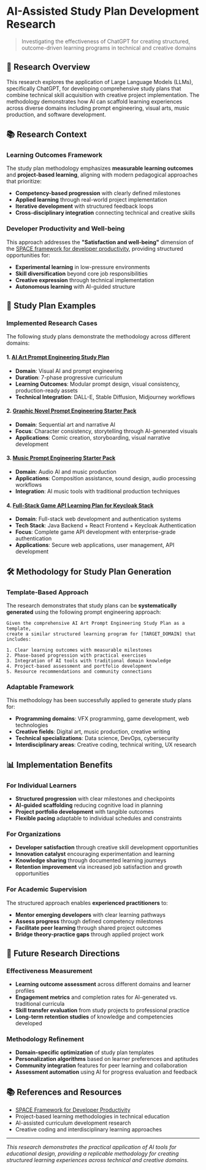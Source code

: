 # AI-Assisted Study Plan Development Research

> Investigating the effectiveness of ChatGPT for creating structured, outcome-driven learning programs in technical and creative domains

## 🎯 Research Overview

This research explores the application of Large Language Models (LLMs), specifically ChatGPT, for developing comprehensive study plans that combine technical skill acquisition with creative project implementation. The methodology demonstrates how AI can scaffold learning experiences across diverse domains including prompt engineering, visual arts, music production, and software development.

## 📚 Research Context

### Learning Outcomes Framework

The study plan methodology emphasizes **measurable learning outcomes** and **project-based learning**, aligning with modern pedagogical approaches that prioritize:

- **Competency-based progression** with clearly defined milestones
- **Applied learning** through real-world project implementation  
- **Iterative development** with structured feedback loops
- **Cross-disciplinary integration** connecting technical and creative skills

### Developer Productivity and Well-being

This approach addresses the **"Satisfaction and well-being"** dimension of the [SPACE framework for developer productivity](https://getdx.com/blog/space-metrics/), providing structured opportunities for:

- **Experimental learning** in low-pressure environments
- **Skill diversification** beyond core job responsibilities
- **Creative expression** through technical implementation
- **Autonomous learning** with AI-guided structure

## 🔬 Study Plan Examples

### Implemented Research Cases

The following study plans demonstrate the methodology across different domains:

#### 1. **[AI Art Prompt Engineering Study Plan](study-plans/ai-art-prompt-engineering-study-plan.md)**
- **Domain**: Visual AI and prompt engineering
- **Duration**: 7-phase progressive curriculum
- **Learning Outcomes**: Modular prompt design, visual consistency, production-ready assets
- **Technical Integration**: DALL-E, Stable Diffusion, Midjourney workflows

#### 2. **[Graphic Novel Prompt Engineering Starter Pack](study-plans/graphic-novel-prompt-engineering-starter-pack.md)**
- **Domain**: Sequential art and narrative AI
- **Focus**: Character consistency, storytelling through AI-generated visuals
- **Applications**: Comic creation, storyboarding, visual narrative development

#### 3. **[Music Prompt Engineering Starter Pack](study-plans/music-prompt-engineering-starter-pack.md)**
- **Domain**: Audio AI and music production
- **Applications**: Composition assistance, sound design, audio processing workflows
- **Integration**: AI music tools with traditional production techniques

#### 4. **[Full-Stack Game API Learning Plan for Keycloak Stack](https://github.com/benwaar/java-game-api/blob/main/docs/keycloak-stack-learning-plan.md)**
- **Domain**: Full-stack web development and authentication systems
- **Tech Stack**: Java Backend + React Frontend + Keycloak Authentication
- **Focus**: Complete game API development with enterprise-grade authentication
- **Applications**: Secure web applications, user management, API development


## 🛠️ Methodology for Study Plan Generation

### Template-Based Approach

The research demonstrates that study plans can be **systematically generated** using the following prompt engineering approach:

```
Given the comprehensive AI Art Prompt Engineering Study Plan as a template, 
create a similar structured learning program for [TARGET_DOMAIN] that includes:

1. Clear learning outcomes with measurable milestones
2. Phase-based progression with practical exercises
3. Integration of AI tools with traditional domain knowledge
4. Project-based assessment and portfolio development
5. Resource recommendations and community connections
```

### Adaptable Framework

This methodology has been successfully applied to generate study plans for:

- **Programming domains**: VFX programming, game development, web technologies
- **Creative fields**: Digital art, music production, creative writing
- **Technical specializations**: Data science, DevOps, cybersecurity
- **Interdisciplinary areas**: Creative coding, technical writing, UX research

## 📊 Implementation Benefits

### For Individual Learners

- **Structured progression** with clear milestones and checkpoints
- **AI-guided scaffolding** reducing cognitive load in planning
- **Project portfolio development** with tangible outcomes
- **Flexible pacing** adaptable to individual schedules and constraints

### For Organizations

- **Developer satisfaction** through creative skill development opportunities
- **Innovation catalyst** encouraging experimentation and learning
- **Knowledge sharing** through documented learning journeys
- **Retention improvement** via increased job satisfaction and growth opportunities

### For Academic Supervision

The structured approach enables **experienced practitioners** to:

- **Mentor emerging developers** with clear learning pathways
- **Assess progress** through defined competency milestones  
- **Facilitate peer learning** through shared project outcomes
- **Bridge theory-practice gaps** through applied project work

## 🔄 Future Research Directions

### Effectiveness Measurement

- **Learning outcome assessment** across different domains and learner profiles
- **Engagement metrics** and completion rates for AI-generated vs. traditional curricula
- **Skill transfer evaluation** from study projects to professional practice
- **Long-term retention studies** of knowledge and competencies developed

### Methodology Refinement

- **Domain-specific optimization** of study plan templates
- **Personalization algorithms** based on learner preferences and aptitudes
- **Community integration** features for peer learning and collaboration
- **Assessment automation** using AI for progress evaluation and feedback

## 📚 References and Resources

- [SPACE Framework for Developer Productivity](https://getdx.com/blog/space-metrics/)
- Project-based learning methodologies in technical education
- AI-assisted curriculum development research
- Creative coding and interdisciplinary learning approaches

---

*This research demonstrates the practical application of AI tools for educational design, providing a replicable methodology for creating structured learning experiences across technical and creative domains.*
